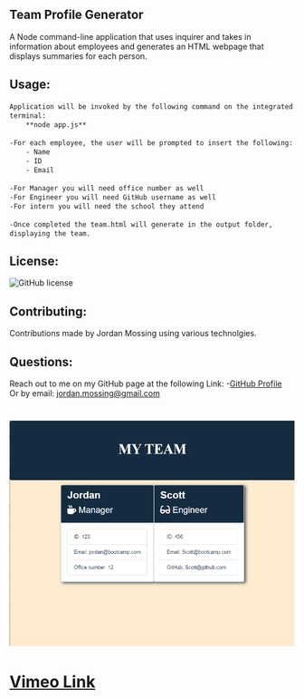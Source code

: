 ## Team Profile Generator

A Node command-line application that uses inquirer and takes in information about employees and generates an HTML webpage that displays summaries for each person.




 ## Usage:
    Application will be invoked by the following command on the integrated terminal:
        **node app.js**
    
    -For each employee, the user will be prompted to insert the following:
        - Name
        - ID
        - Email
    
    -For Manager you will need office number as well
    -For Engineer you will need GitHub username as well
    -For intern you will need the school they attend

    -Once completed the team.html will generate in the output folder, displaying the team.
    


 ## License:
 ![GitHub license](https://img.shields.io/badge/license-MIT-orange)

 ## Contributing:
 Contributions made by Jordan Mossing using various technolgies.


 ## Questions:
Reach out to me on my GitHub page at the following Link:
 -[GitHub Profile](https://github.com/jmo1point0)    
 Or by email: jordan.mossing@gmail.com
 

 # ![Image](.//Assets/team.PNG)

 # [Vimeo Link](https://vimeo.com/518832380/08d0f00733) 
 
